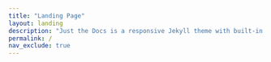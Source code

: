 ```yaml
---
title: "Landing Page"
layout: landing
description: "Just the Docs is a responsive Jekyll theme with built-in search that is easily customizable and hosted on GitHub Pages."
permalink: /
nav_exclude: true
---
```


[//]: # (---)

[//]: # (title: Home)

[//]: # (layout: home)

[//]: # (---)

[//]: # ()
[//]: # (This is a *bare-minimum* template to create a Jekyll site that uses the [Just the Docs] theme. You can easily set the created site to be published on [GitHub Pages] – the [README] file explains how to do that, along with other details.)

[//]: # ()
[//]: # (If [Jekyll] is installed on your computer, you can also build and preview the created site *locally*. This lets you test changes before committing them, and avoids waiting for GitHub Pages.[^1] And you will be able to deploy your local build to a different platform than GitHub Pages.)

[//]: # ()
[//]: # (More specifically, the created site:)

[//]: # ()
[//]: # (- uses a gem-based approach, i.e. uses a `Gemfile` and loads the `just-the-docs` gem)

[//]: # (- uses the [GitHub Pages / Actions workflow] to build and publish the site on GitHub Pages)

[//]: # ()
[//]: # (Other than that, you're free to customize sites that you create with this template, however you like. You can easily change the versions of `just-the-docs` and Jekyll it uses, as well as adding further plugins.)

[//]: # ()
[//]: # ([Browse our documentation][Just the Docs] to learn more about how to use this theme.)

[//]: # ()
[//]: # (To get started with creating a site, simply:)

[//]: # ()
[//]: # (1. click "[use this template]" to create a GitHub repository)

[//]: # (2. go to Settings > Pages > Build and deployment > Source, and select GitHub Actions)

[//]: # ()
[//]: # (If you want to maintain your docs in the `docs` directory of an existing project repo, see [Hosting your docs from an existing project repo]&#40;https://github.com/just-the-docs/just-the-docs-template/blob/main/README.md#hosting-your-docs-from-an-existing-project-repo&#41; in the template README.)

[//]: # ()
[//]: # (----)

[//]: # ()
[//]: # ([^1]: [It can take up to 10 minutes for changes to your site to publish after you push the changes to GitHub]&#40;https://docs.github.com/en/pages/setting-up-a-github-pages-site-with-jekyll/creating-a-github-pages-site-with-jekyll#creating-your-site&#41;.)

[//]: # ()
[//]: # ([Just the Docs]: https://just-the-docs.github.io/just-the-docs/)

[//]: # ([GitHub Pages]: https://docs.github.com/en/pages)

[//]: # ([README]: https://github.com/just-the-docs/just-the-docs-template/blob/main/README.md)

[//]: # ([Jekyll]: https://jekyllrb.com)

[//]: # ([GitHub Pages / Actions workflow]: https://github.blog/changelog/2022-07-27-github-pages-custom-github-actions-workflows-beta/)

[//]: # ([use this template]: https://github.com/just-the-docs/just-the-docs-template/generate)